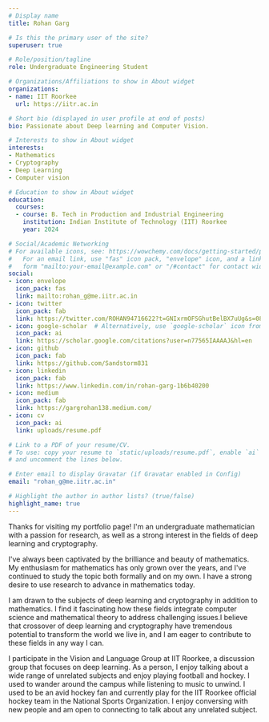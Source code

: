```yaml
---
# Display name
title: Rohan Garg

# Is this the primary user of the site?
superuser: true

# Role/position/tagline
role: Undergraduate Engineering Student

# Organizations/Affiliations to show in About widget
organizations:
- name: IIT Roorkee
  url: https://iitr.ac.in

# Short bio (displayed in user profile at end of posts)
bio: Passionate about Deep learning and Computer Vision.

# Interests to show in About widget
interests:
- Mathematics
- Cryptography
- Deep Learning
- Computer vision

# Education to show in About widget
education:
  courses:
  - course: B. Tech in Production and Industrial Engineering
    institution: Indian Institute of Technology (IIT) Roorkee
    year: 2024

# Social/Academic Networking
# For available icons, see: https://wowchemy.com/docs/getting-started/page-builder/#icons
#   For an email link, use "fas" icon pack, "envelope" icon, and a link in the
#   form "mailto:your-email@example.com" or "/#contact" for contact widget.
social:
- icon: envelope
  icon_pack: fas
  link: mailto:rohan_g@me.iitr.ac.in
- icon: twitter
  icon_pack: fab
  link: https://twitter.com/ROHAN94716622?t=GNIxrmOFSGhutBelBX7uUg&s=08
- icon: google-scholar  # Alternatively, use `google-scholar` icon from `ai` icon pack
  icon_pack: ai
  link: https://scholar.google.com/citations?user=n77565IAAAAJ&hl=en
- icon: github
  icon_pack: fab
  link: https://github.com/Sandstorm831
- icon: linkedin
  icon_pack: fab
  link: https://www.linkedin.com/in/rohan-garg-1b6b40200
- icon: medium
  icon_pack: fab
  link: https://gargrohan138.medium.com/
- icon: cv
  icon_pack: ai
  link: uploads/resume.pdf

# Link to a PDF of your resume/CV.
# To use: copy your resume to `static/uploads/resume.pdf`, enable `ai` icons in `params.toml`, 
# and uncomment the lines below.

# Enter email to display Gravatar (if Gravatar enabled in Config)
email: "rohan_g@me.iitr.ac.in"

# Highlight the author in author lists? (true/false)
highlight_name: true
---
```


Thanks for visiting my portfolio page! I'm an undergraduate mathematician with a passion for research, as well as a strong interest in the fields of deep learning and cryptography.

I've always been captivated by the brilliance and beauty of mathematics. My enthusiasm for mathematics has only grown over the years, and I've continued to study the topic both formally and on my own. I have a strong desire to use research to advance in mathematics today.

I am drawn to the subjects of deep learning and cryptography in addition to mathematics. I find it fascinating how these fields integrate computer science and mathematical theory to address challenging issues.I believe that crossover of deep learning and cryptography have tremendous potential to transform the world we live in, and I am eager to contribute to these fields in any way I can.

I participate in the Vision and Language Group at IIT Roorkee, a discussion group that focuses on deep learning. As a person, I enjoy talking about a wide range of unrelated subjects and enjoy playing football and hockey. I used to wander around the campus while listening to music to unwind. I used to be an avid hockey fan and currently play for the IIT Roorkee official hockey team in the National Sports Organization. I enjoy conversing with new people and am open to connecting to talk about any unrelated subject.